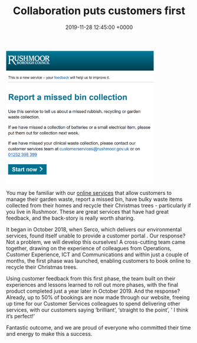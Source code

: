 ﻿---
title: Collaboration puts customers first
date: 2019-11-28 12:45:00 +0000
categories: 
- success
- collaboration
---

<img src="/uploads/missed%20bin.PNG" width="400">

You may be familiar with our [online services](https://environment.rushmoor.gov.uk/) that allow customers to manage their garden waste, report a missed bin, have bulky waste items collected from their homes and recycle their Christmas trees - particularly if you live in Rushmoor. These are great services that have had great feedback, and the back-story is really worth sharing.
 
It began in October 2018, when Serco, which delivers our environmental services, found itself unable to provide a customer portal . Our response? Not a problem, we will develop this ourselves! A cross-cutting team came together, drawing on the experience of colleagues from Operations, Customer Experience, ICT and Communications and within just a couple of months, the first phase was launched, enabling customers to book online to recycle their Christmas trees.
 
Using customer feedback from this first phase, the team built on their experiences and lessons learned to roll out more phases, with the final product completed just a year later in October 2019. And the response? Already, up to 50% of  bookings are now made through our website, freeing up time for our Customer Services colleagues to spend delivering other services, with our customers saying ‘brilliant’, ‘straight to the point’, ‘ I think it’s perfect!’
 
Fantastic outcome, and we are proud of everyone who committed their time and energy to make this a success.
